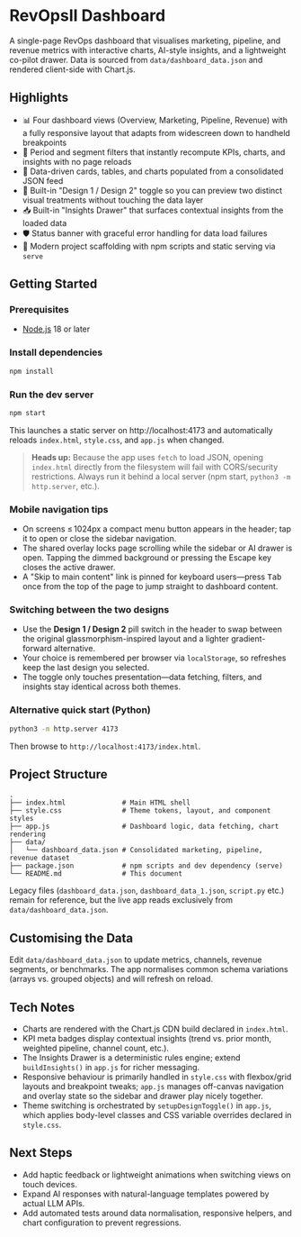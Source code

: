 # RevOpsII Dashboard

A single-page RevOps dashboard that visualises marketing, pipeline, and revenue metrics with interactive charts, AI-style insights, and a lightweight co-pilot drawer. Data is sourced from `data/dashboard_data.json` and rendered client-side with Chart.js.

## Highlights

- 📊 Four dashboard views (Overview, Marketing, Pipeline, Revenue) with a fully responsive layout that adapts from widescreen down to handheld breakpoints
- 🎯 Period and segment filters that instantly recompute KPIs, charts, and insights with no page reloads
- 🔄 Data-driven cards, tables, and charts populated from a consolidated JSON feed
- 🎨 Built-in "Design 1 / Design 2" toggle so you can preview two distinct visual treatments without touching the data layer
- 📥 Built-in "Insights Drawer" that surfaces contextual insights from the loaded data
- 🛡️ Status banner with graceful error handling for data load failures
- 📁 Modern project scaffolding with npm scripts and static serving via `serve`

## Getting Started

### Prerequisites

- [Node.js](https://nodejs.org/) 18 or later

### Install dependencies

```sh
npm install
```

### Run the dev server

```sh
npm start
```

This launches a static server on http://localhost:4173 and automatically reloads `index.html`, `style.css`, and `app.js` when changed.

> **Heads up:** Because the app uses `fetch` to load JSON, opening `index.html` directly from the filesystem will fail with CORS/security restrictions. Always run it behind a local server (npm start, `python3 -m http.server`, etc.).

### Mobile navigation tips

- On screens ≤ 1024px a compact menu button appears in the header; tap it to open or close the sidebar navigation.
- The shared overlay locks page scrolling while the sidebar or AI drawer is open. Tapping the dimmed background or pressing the Escape key closes the active drawer.
- A "Skip to main content" link is pinned for keyboard users—press <kbd>Tab</kbd> once from the top of the page to jump straight to dashboard content.

### Switching between the two designs

- Use the **Design 1 / Design 2** pill switch in the header to swap between the original glassmorphism-inspired layout and a lighter gradient-forward alternative.
- Your choice is remembered per browser via `localStorage`, so refreshes keep the last design you selected.
- The toggle only touches presentation—data fetching, filters, and insights stay identical across both themes.

### Alternative quick start (Python)

```sh
python3 -m http.server 4173
```

Then browse to `http://localhost:4173/index.html`.

## Project Structure

```
.
├── index.html              # Main HTML shell
├── style.css               # Theme tokens, layout, and component styles
├── app.js                  # Dashboard logic, data fetching, chart rendering
├── data/
│   └── dashboard_data.json # Consolidated marketing, pipeline, revenue dataset
├── package.json            # npm scripts and dev dependency (serve)
└── README.md               # This document
```

Legacy files (`dashboard_data.json`, `dashboard_data_1.json`, `script.py` etc.) remain for reference, but the live app reads exclusively from `data/dashboard_data.json`.

## Customising the Data

Edit `data/dashboard_data.json` to update metrics, channels, revenue segments, or benchmarks. The app normalises common schema variations (arrays vs. grouped objects) and will refresh on reload.

## Tech Notes

- Charts are rendered with the Chart.js CDN build declared in `index.html`.
- KPI meta badges display contextual insights (trend vs. prior month, weighted pipeline, channel count, etc.).
- The Insights Drawer is a deterministic rules engine; extend `buildInsights()` in `app.js` for richer messaging.
- Responsive behaviour is primarily handled in `style.css` with flexbox/grid layouts and breakpoint tweaks; `app.js` manages off-canvas navigation and overlay state so the sidebar and drawer play nicely together.
- Theme switching is orchestrated by `setupDesignToggle()` in `app.js`, which applies body-level classes and CSS variable overrides declared in `style.css`.

## Next Steps

- Add haptic feedback or lightweight animations when switching views on touch devices.
- Expand AI responses with natural-language templates powered by actual LLM APIs.
- Add automated tests around data normalisation, responsive helpers, and chart configuration to prevent regressions.
